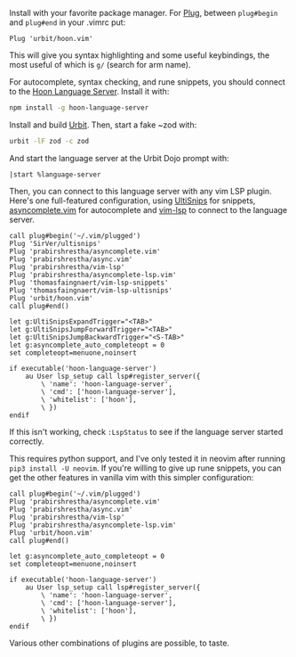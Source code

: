 Install with your favorite package manager.  For
[Plug](https://github.com/junegunn/vim-plug), between `plug#begin` and
`plug#end` in your .vimrc put:

```vim
Plug 'urbit/hoon.vim'
```

This will give you syntax highlighting and some useful keybindings, the
most useful of which is `g/` (search for arm name).

For autocomplete, syntax checking, and rune snippets, you should connect
to the [Hoon Language
Server](https://github.com/urbit/hoon-language-server).  Install it
with:

```bash
npm install -g hoon-language-server
```

Install and build [Urbit](https://github.com/urbit/urbit).  Then, start
a fake ~zod with:

```bash
urbit -lF zod -c zod
```

And start the language server at the Urbit Dojo prompt with:

```
|start %language-server
```

Then, you can connect to this language server with any vim LSP plugin.
Here's one full-featured configuration, using
[UltiSnips](https://github.com/SirVer/ultisnips) for snippets,
[asyncomplete.vim](https://github.com/prabirshrestha/asyncomplete.vim)
for autocomplete and
[vim-lsp](https://github.com/prabirshrestha/vim-lsp) to connect to the
language server.

```vim
call plug#begin('~/.vim/plugged')
Plug 'SirVer/ultisnips'
Plug 'prabirshrestha/asyncomplete.vim'
Plug 'prabirshrestha/async.vim'
Plug 'prabirshrestha/vim-lsp'
Plug 'prabirshrestha/asyncomplete-lsp.vim'
Plug 'thomasfaingnaert/vim-lsp-snippets'
Plug 'thomasfaingnaert/vim-lsp-ultisnips'
Plug 'urbit/hoon.vim'
call plug#end()

let g:UltiSnipsExpandTrigger="<TAB>"
let g:UltiSnipsJumpForwardTrigger="<TAB>"
let g:UltiSnipsJumpBackwardTrigger="<S-TAB>"
let g:asyncomplete_auto_completeopt = 0
set completeopt=menuone,noinsert

if executable('hoon-language-server')
    au User lsp_setup call lsp#register_server({
        \ 'name': 'hoon-language-server',
        \ 'cmd': ['hoon-language-server'],
        \ 'whitelist': ['hoon'],
        \ })
endif
```

If this isn't working, check `:LspStatus` to see if the language server
started correctly.

This requires python support, and I've only tested it in neovim after
running `pip3 install -U neovim`.  If you're willing to give up rune
snippets, you can get the other features in vanilla vim with this
simpler configuration:

```vim
call plug#begin('~/.vim/plugged')
Plug 'prabirshrestha/asyncomplete.vim'
Plug 'prabirshrestha/async.vim'
Plug 'prabirshrestha/vim-lsp'
Plug 'prabirshrestha/asyncomplete-lsp.vim'
Plug 'urbit/hoon.vim'
call plug#end()

let g:asyncomplete_auto_completeopt = 0
set completeopt=menuone,noinsert

if executable('hoon-language-server')
    au User lsp_setup call lsp#register_server({
        \ 'name': 'hoon-language-server',
        \ 'cmd': ['hoon-language-server'],
        \ 'whitelist': ['hoon'],
        \ })
endif
```

Various other combinations of plugins are possible, to taste.
